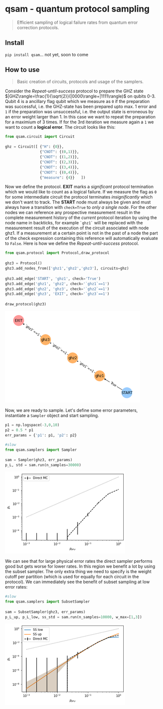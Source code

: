 # qsam - quantum protocol sampling
> Efficient sampling of logical failure rates from quantum error correction protocols.


## Install

`pip install qsam`... not yet, soon to come

## How to use

> Basic creation of circuits, protocols and usage of the samplers.

Consider the *Repeat-until-success* protocol to prepare the GHZ state $|GHZ\rangle=\frac{1}{\sqrt{2}}(|0000\rangle+|1111\rangle)$ on qubits 0-3. Qubit 4 is a ancillary flag qubit which we measure as `0` if the preparation was successful, i.e. the GHZ-state has been prepared upto max. 1 error and `1` if the preparation was unsuccessful, i.e. the output state is erroneous by an error weight larger than 1. In this case we want to repeat the preparation for a maximium of 3 times. If for the 3rd iteration we measure again a `1` we want to count a **logical error**. The circuit looks like this:

```python
from qsam.circuit import Circuit

ghz = Circuit([ {"H": {0}},
                {"CNOT": {(0,1)}},
                {"CNOT": {(1,2)}},
                {"CNOT": {(2,3)}},
                {"CNOT": {(3,4)}},
                {"CNOT": {(0,4)}},
                {"measure": {4}}   ])
```

Now we define the protocol. **EXIT** marks a *significant* protocol termination which we would like to count as a logical failure. If we measure the flag as `0` for some intermediate circuit the protocol terminates *insignificantly* which we don't want to track. The **START** node must always be given and must always have a transition with `check=True` to *only a single node*. For the other nodes we can reference any prospective measurement result in the complete measurement history of the *current* protocol iteration by using the node name in backticks, for example `` `ghz1` `` will be replaced with the measurement result of the execution of the circuit associated with node ghz1. If a measurement at a certain point is not in the past of a node the part of the check expression containing this reference will automatically evaluate to `False`. Here is how we define the *Repeat-until-success* protocol.

```python
from qsam.protocol import Protocol,draw_protocol

ghz3 = Protocol()
ghz3.add_nodes_from(['ghz1','ghz2','ghz3'], circuits=ghz)

ghz3.add_edge('START', 'ghz1', check='True')
ghz3.add_edge('ghz1', 'ghz2', check='`ghz1`==1')
ghz3.add_edge('ghz2', 'ghz3', check='`ghz2`==1')
ghz3.add_edge('ghz3', 'EXIT', check='`ghz3`==1')

draw_protocol(ghz3)
```


    
![png](docs/images/output_6_0.png)
    


Now, we are ready to sample. Let's define some error parameters, instantiate a `Sampler` object and start sampling.

```python
p1 = np.logspace(-3,0,10)
p2 = 0.5 * p1
err_params = {'p1': p1, 'p2': p2}
```

```python
#slow
from qsam.samplers import Sampler

sam = Sampler(ghz3, err_params)
p_L, std = sam.run(n_samples=30000)
```


    
![png](docs/images/output_10_0.png)
    


We can see that for large physical error rates the direct sampler performs good but gets worse for lower rates. In this region we benefit a lot by using the subset sampler. The only extra thing we need to specify is the weight cutoff per partition (which is used for equally for each circuit in the protocol). We can immediately see the benefit of subset sampling at low error rates:

```python
#slow
from qsam.samplers import SubsetSampler

sam = SubsetSampler(ghz3, err_params)
p_L_up, p_L_low, ss_std = sam.run(n_samples=10000, w_max=[1,3])
```


    
![png](docs/images/output_13_0.png)
    


